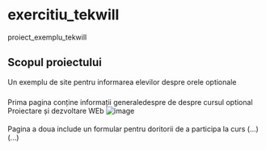 # exercitiu_tekwill
proiect_exemplu_tekwill

##  Scopul proiectului
Un  exemplu de site pentru informarea elevilor despre orele optionale

###
Prima pagina conține informații generaledespre de
despre cursul optional Proiectare și dezvoltare WEb
![image](https://user-images.githubusercontent.com/75493135/103022998-bd930e00-4555-11eb-8544-2ad359d1d364.png)
####
Pagina a doua include un formular pentru doritorii de a participa la curs
(...)
(...)
